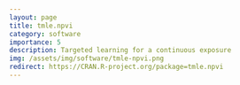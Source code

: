 ```yaml
---
layout: page
title: tmle.npvi
category: software
importance: 5
description: Targeted learning for a continuous exposure
img: /assets/img/software/tmle-npvi.png
redirect: https://CRAN.R-project.org/package=tmle.npvi
---
```


